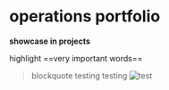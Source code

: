 # operations portfolio
**showcase in projects**

highlight ==very important words==

> blockquote testing testing
![test](https://user-images.githubusercontent.com/111752059/189673008-565905c8-6b7e-46b1-891d-06c397284970.png)

